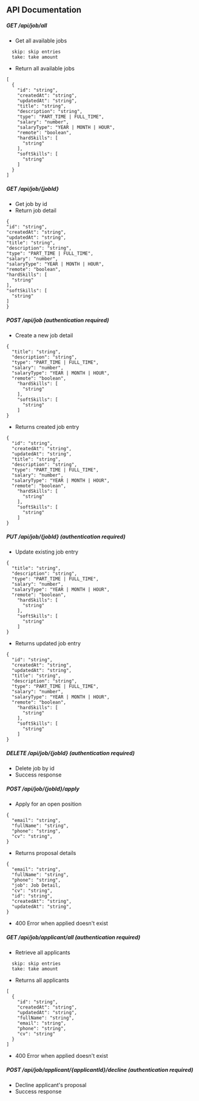 ## API Documentation

##### GET /api/job/all
* Get all available jobs
```
  skip: skip entries
  take: take amount
``` 
* Return all available jobs
```
[
  {
    "id": "string",
    "createdAt": "string",
    "updatedAt": "string",
    "title": "string",
    "description": "string",
    "type": "PART_TIME | FULL_TIME",
    "salary": "number",
    "salaryType": "YEAR | MONTH | HOUR",
    "remote": "boolean",
    "hardSkills": [
      "string"
    ],
    "softSkills": [
      "string"
    ]
  }
]
```

##### GET /api/job/{jobId}
* Get job by id
* Return job detail
```
{
"id": "string",
"createdAt": "string",
"updatedAt": "string",
"title": "string",
"description": "string",
"type": "PART_TIME | FULL_TIME",
"salary": "number",
"salaryType": "YEAR | MONTH | HOUR",
"remote": "boolean",
"hardSkills": [
  "string"
],
"softSkills": [
  "string"
]
}
```

##### POST /api/job (authentication required)
* Create a new job detail
```
{
  "title": "string",
  "description": "string",
  "type": "PART_TIME | FULL_TIME",
  "salary": "number",
  "salaryType": "YEAR | MONTH | HOUR",
  "remote": "boolean",
    "hardSkills": [
      "string"
    ],
    "softSkills": [
      "string"
    ]
}
```
* Returns created job entry
```
{
  "id": "string",
  "createdAt": "string",
  "updatedAt": "string",
  "title": "string",
  "description": "string",
  "type": "PART_TIME | FULL_TIME",
  "salary": "number",
  "salaryType": "YEAR | MONTH | HOUR",
  "remote": "boolean",
    "hardSkills": [
      "string"
    ],
    "softSkills": [
      "string"
    ]
}
```

##### PUT /api/job/{jobId} (authentication required)
* Update existing job entry
```
{
  "title": "string",
  "description": "string",
  "type": "PART_TIME | FULL_TIME",
  "salary": "number",
  "salaryType": "YEAR | MONTH | HOUR",
  "remote": "boolean",
    "hardSkills": [
      "string"
    ],
    "softSkills": [
      "string"
    ]
}
```
* Returns updated job entry
```
{
  "id": "string",
  "createdAt": "string",
  "updatedAt": "string",
  "title": "string",
  "description": "string",
  "type": "PART_TIME | FULL_TIME",
  "salary": "number",
  "salaryType": "YEAR | MONTH | HOUR",
  "remote": "boolean",
    "hardSkills": [
      "string"
    ],
    "softSkills": [
      "string"
    ]
}
```

##### DELETE /api/job/{jobId} (authentication required)
* Delete job by id
* Success response

##### POST /api/job/{jobId}/apply
* Apply for an open position
```
{
  "email": "string",
  "fullName": "string",
  "phone": "string",
  "cv": "string",   
}
```
* Returns proposal details
```
{
  "email": "string",
  "fullName": "string",
  "phone": "string",
  "job": Job Detail,
  "cv": "string",
  "id": "string",
  "createdAt": "string",
  "updatedAt": "string",
}
```
* 400 Error when applied doesn't exist

##### GET /api/job/applicant/all (authentication required)
* Retrieve all applicants
```
  skip: skip entries
  take: take amount
```
* Returns all applicants
```
[
  {
    "id": "string",
    "createdAt": "string",
    "updatedAt": "string",
    "fullName": "string",
    "email": "string",
    "phone": "string",
    "cv": "string"
  }
]
```
* 400 Error when applied doesn't exist

##### POST /api/job/applicant/{applicantId}/decline (authentication required)
* Decline applicant's proposal
* Success response
